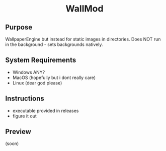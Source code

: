 <div align="center">

  <h1>WallMod</h1> 

</div>


## Purpose
WallpaperEngine but instead for static images in directories. Does NOT run in the background - sets backgrounds natively.

## System Requirements
- Windows ANY?
- MacOS (hopefully but i dont really care)
- Linux (dear god please)

## Instructions
- executable provided in releases
- figure it out

## Preview
(soon)
